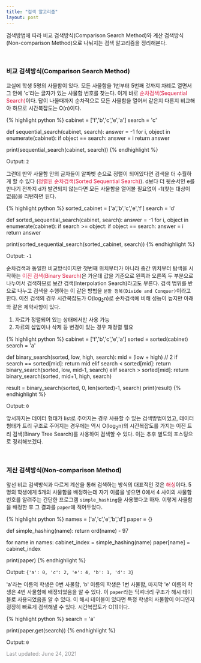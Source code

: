 ```yaml
---
title: "검색 알고리즘"
layout: post
---
```


검색방법에 따라 비교 검색방식(Comparison Search Method)와 계산 검색방식(Non-comparison Method)으로 나눠지는 검색 알고리즘을 정리해본다.

<br>

### 비교 검색방식(Comparison Search Method)

교실에 학생 5명의 사물함이 있다. 모든 사물함을 1번부터 5번째 것까지 차례로 열면서 그 안에 'c'라는 글자가 있는 사물함 번호를 찾는다. 이게 바로 <font color="crimson">순차검색(Sequential Search)</font>이다. 답이 나올때까지 순차적으로 모든 사물함을 열어서 같은지 다른지 비교해야 하므로 시간복잡도는 O(n)이다.

{% highlight python %}
cabinet = ['f','b','c','e','a']
search = 'c'

def sequential_search(cabinet, search):
  answer = -1
  for i, object in enumerate(cabinet):
    if object == search:
        answer = i
  return answer
  
print(sequential_search(cabinet, search))
{% endhighlight %}

Output:
```2```

그런데 만약 사물함 안의 글자들이 알파벳 순으로 정렬이 되어있다면 검색을 더 수월하게 할 수 있다 (<font color="crimson">정렬된 순차검색(Sorted Sequential Search)</font>). d보다 더 뒷순서인 e를 만나기 전까지 d가 발견되지 않는다면 모든 사물함을 열어볼 필요없이 -1(찾는 대상이 없음)을 리턴하면 된다.

{% highlight python %}
sorted_cabinet = ['a','b','c','e','f']
search = 'd'

def sorted_sequential_search(cabinet, search):
  answer = -1
  for i, object in enumerate(cabinet):
    if search >= object:
        if object == search:
            answer = i
  return answer
  
print(sorted_sequential_search(sorted_cabinet, search))
{% endhighlight %}

Output:
```-1```

순차검색과 동일한 비교방식이지만 첫번째 위치부터가 아니라 중간 위치부터 탐색을 시작하는 <font color="crimson">이진 검색(Binary Search)</font>은 가운데 값을 기준으로 왼쪽과 오른쪽 두 부분으로 나누어서 검색하므로 보간 검색(Interpolation Search)라고도 부른다. 검색 범위를 반으로 나누고 검색을 수행하는 이 같은 방법을 `분할 정복(Divide and Conquer)`이라고 한다. 이진 검색의 경우 시간복잡도가 O(log<sub>2</sub>n)로 순차검색에 비해 성능이 높지만 아래와 같은 제약사항이 있다.

1. 자료가 정렬되어 있는 상태에서만 사용 가능
2. 자료의 삽입이나 삭제 등 변경이 있는 경우 재정렬 필요

{% highlight python %}
cabinet = ['f','b','c','e','a']
sorted = sorted(cabinet)
search = 'a'

def binary_search(sorted, low, high, search):
    mid = (low + high) // 2 
    if search == sorted[mid]:
        return mid
    elif search < sorted[mid]:
        return binary_search(sorted, low, mid-1, search)
    elif search > sorted[mid]:
        return binary_search(sorted, mid+1, high, search)
    
result = binary_search(sorted, 0, len(sorted)-1, search)
print(result)
{% endhighlight %}

Output:
```0```

앞서까지는 데이터 형태가 list로 주어지는 경우 사용할 수 있는 검색방법이었고, 데이터 형태가 트리 구조로 주어지는 경우에는 역시 O(log<sub>2</sub>n)의 시간복잡도를 가지는 이진 트리 검색(Binary Tree Search)를 사용하여 검색할 수 있다. 이는 추후 별도의 포스팅으로 정리해보겠다.

<br>

### 계산 검색방식(Non-comparison Method)

앞선 비교 검색방식과 다르게 계산을 통해 검색하는 방식의 대표적인 것은 <font color="crimson">해싱</font>이다. 5명의 학생에게 5개의 사물함을 배정하는데 자기 이름을 넣으면 0에서 4 사이의 사물함 번호를 알려주는 간단한 프로그램 `simple_hashing`을 사용했다고 하자. 이렇게 사물함을 배정한 후 그 결과를 `paper`에 적어두었다. 

{% highlight python %}
names = ['a','c','e','b','d']
paper = {}

def simple_hashing(name):
    return ord(name) - 97
    
for name in names:
    cabinet_index = simple_hashing(name)
    paper[name] = cabinet_index

print(paper)
{% endhighlight %}

Output:
```{'a': 0, 'c': 2, 'e': 4, 'b': 1, 'd': 3}```

'a'라는 이름의 학생은 0번 사물함, 'b' 이름의 학생은 1번 사물함, 마지막 'e' 이름의 학생은 4번 사물함에 배정되었음을 알 수 있다. 이 `paper`라는 딕셔너리 구조가 해시 테이블로 사용되었음을 알 수 있다. 이 해시 테이블이 있다면 특정 학생의 사물함이 어디인지 굉장히 빠르게 검색해낼 수 있다. 시간복잡도가 O(1)이다.

{% highlight python %}
search = 'a'

print(paper.get(search))
{% endhighlight %}

Output: ```0```

<font color='#909194'>Last updated: June 24, 2021</font>
